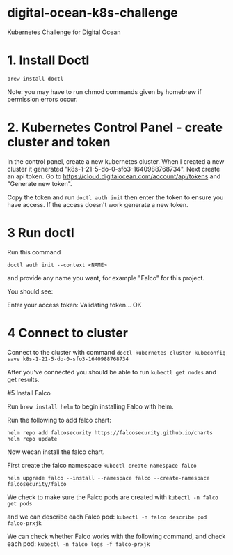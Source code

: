 # digital-ocean-k8s-challenge
Kubernetes Challenge for Digital Ocean

# 1. Install Doctl
`brew install doctl`

Note: you may have to run chmod commands given by homebrew if permission errors occur.

# 2. Kubernetes Control Panel - create cluster and token

In the control panel, create a new kubernetes cluster. When I created a new cluster it generated "k8s-1-21-5-do-0-sfo3-1640988768734".
Next create an api token. Go to https://cloud.digitalocean.com/account/api/tokens and "Generate new token".

Copy the token and run `doctl auth init` then enter the token to ensure you have access. If the access doesn't work generate a new token.

# 3 Run doctl

Run this command

`doctl auth init --context <NAME>`

and provide any name you want, for example "Falco" for this project.

You should see:

Enter your access token:
Validating token... OK

# 4 Connect to cluster

Connect to the cluster  with command `doctl kubernetes cluster kubeconfig save k8s-1-21-5-do-0-sfo3-1640988768734`

After you've connected you should be able to run `kubectl get nodes` and get results.

#5 Install Falco


Run `brew install helm` to begin installing Falco with helm.

Run the following to add falco chart:

`helm repo add falcosecurity https://falcosecurity.github.io/charts
helm repo update
`

Now wecan install the falco chart.

First create the falco namespace `kubectl create namespace falco`

`helm upgrade falco --install --namespace falco --create-namespace falcosecurity/falco`

We check to make sure the Falco pods are created with `kubectl -n falco get pods`

and we can describe each Falco pod: `kubectl -n falco describe pod falco-prxjk`

[](/images/falco_pods.png)

We can check whether Falco works with the following command, and check each pod: `kubectl -n falco logs -f falco-prxjk`

[](/images/falco_logs.png)
